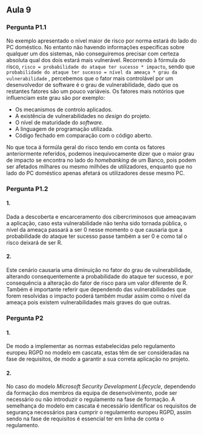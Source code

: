 ## Aula 9

### Pergunta P1.1

No exemplo apresentado o nível maior de risco por norma estará do lado do PC doméstico. No entanto não havendo informações específicas sobre qualquer um dos sistemas, não conseguiremos precisar com certeza absoluta qual dos dois estará mais vulnerável. Recorrendo à fórmula do risco, ``` risco = probabilidade do ataque ter sucesso * impacto ```, sendo que ``` probabilidade do ataque ter sucesso = nível da ameaça * grau da vulnerabilidade ``` , percebemos que o fator mais controlável por um desenvolvedor de software é o grau de vulnerabilidade, dado que os restantes fatores são um pouco variáveis. 
Os fatores mais notórios que influenciam este grau são por exemplo:
- Os mecanismos de controlo aplicados.
- A existência de vulnerabilidades no *design* do projeto.
- O nível de maturidade do *software*.
- A linguagem de programação utilizada.
- Código fechado em comparação com o código aberto.

No que toca á formúla geral do risco tendo em conta os fatores anteriormente referidos, podemos inequivocamente dizer que o maior grau de impacto se encontra no lado do *homebanking* de um Banco, pois podem ser afetados milhares ou mesmo milhões de utilizadores, enquanto que no lado do PC doméstico apenas afetará os utilizadores desse mesmo PC.

### Pergunta P1.2

#### 1.

Dada a descoberta e encarceramento dos cibercriminosos que ameaçavam a aplicação, caso esta vulnerabilidade não tenha sido tornada pública, o nível da ameaça passará a ser 0 nesse momento o que causaria que a probabilidade do ataque ter sucesso passe também a ser 0 e como tal o risco deixará de ser R.

#### 2.

Este cenário causaria uma diminuição no fator do grau de vulnerabilidade, alterando consequentemente a probabilidade do ataque ter sucesso, e por consequência a alteração do fator de risco para um valor diferente de R. Também é importante referir que dependendo das vulnerabilidades que forem resolvidas o impacto poderá também mudar assim como o nível da ameaça pois existem vulnerabilidades mais graves do que outras.

### Pergunta P2

#### 1.
De modo a implementar as normas estabelecidas pelo regulamento europeu RGPD no modelo em cascata, estas têm de ser consideradas na fase de requisitos, de modo a garantir a sua correta aplicação no projeto.

#### 2.
No caso do modelo *Microsoft Security Development Lifecycle*, dependendo da formação dos membros da equipa de desenvolvimento, pode ser necessário ou não introduzir o regulamento na fase de formação. A semelhança do modelo em cascata é necessário identificar os requisitos de segurança necessários para cumprir o regulamento europeu RGPD, assim sendo na fase de requisitos é essencial ter em linha de conta o regulamento.
